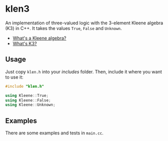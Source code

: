 klen3
======================

An implementation of three-valued logic with the 3-element Kleene algebra (K3) 
in C++. It takes the values `True`, `False` and `Unknown`. 

* [What's a Kleene algebra?](https://en.wikipedia.org/wiki/De_Morgan_algebra#Kleene_algebra)
* [What's K3?](http://en.wikipedia.org/wiki/Many-valued_logic#Kleene_.28strong.29_K3_and_Priest_logic_P3)

## Usage

Just copy `klen.h` into your *includes* folder. Then, include it 
where you want to use it:

~~~c++
#include "klen.h"

using Kleene::True;
using Kleene::False;
using Kleene::Unknown;
~~~

## Examples

There are some examples and tests in `main.cc`.
